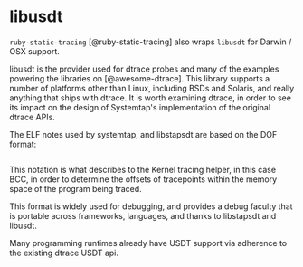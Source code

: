 # libusdt

`ruby-static-tracing` [@ruby-static-tracing] also wraps `libusdt` for
Darwin / OSX support.

libusdt is the provider used for dtrace probes and many of the examples
powering the libraries on [@awesome-dtrace]. This library supports a number of
platforms other than Linux, including BSDs and Solaris, and really anything
that ships with dtrace. It is worth examining dtrace, in order to see its
impact on the design of Systemtap's implementation of the original dtrace
APIs.

The ELF notes used by systemtap, and libstapsdt are based on the DOF format:

```{.c include=src/darwin-xnu/bsd/sys/dtrace.h startLine=691 endLine=723}
```

This notation is what describes to the Kernel tracing helper, in this case BCC,
in order to determine the offsets of tracepoints within the memory space of
the program being traced.

This format is widely used for debugging, and provides a debug faculty that is
portable across frameworks, languages, and thanks to libstapsdt and libusdt.

Many programming runtimes already have USDT support via adherence to the
existing dtrace USDT api.
